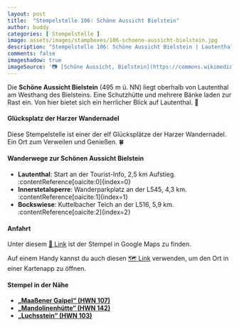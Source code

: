 ```yaml
---
layout: post
title:  "Stempelstelle 106: Schöne Aussicht Bielstein"
author: buddy
categories: [ Stempelstelle ]
image: assets/images/stampboxes/106-schoene-aussicht-bielstein.jpg
description: "Stempelstelle 106: Schöne Aussicht Bielstein | Lautenthal"
comments: false
imageshadow: true
imageSource: '📷 [Schöne Aussicht, Bielstein](https://commons.wikimedia.org/wiki/File:Sch%C3%B6ne_Aussicht,_Bielstein.jpg) von <a href="//commons.wikimedia.org/wiki/User:B.Thomas95" title="User:B.Thomas95">Thomas Binder</a> unter Lizenz [CC BY-SA 4.0](https://creativecommons.org/licenses/by-sa/4.0)'
---
```


Die **Schöne Aussicht Bielstein** (495 m ü. NN) liegt oberhalb von Lautenthal am Westhang des Bielsteins. Eine Schutzhütte und mehrere Bänke laden zur Rast ein. Von hier bietet sich ein herrlicher Blick auf Lautenthal. 🌄

#### Glücksplatz der Harzer Wandernadel

Diese Stempelstelle ist einer der elf Glücksplätze der Harzer Wandernadel. Ein Ort zum Verweilen und Genießen. 🍀

#### Wanderwege zur Schönen Aussicht Bielstein

- **Lautenthal**: Start an der Tourist-Info, 2,5 km Aufstieg. :contentReference[oaicite:0]{index=0}
- **Innerstetalsperre**: Wanderparkplatz an der L545, 4,3 km. :contentReference[oaicite:1]{index=1}
- **Bockswiese**: Kuttelbacher Teich an der L516, 5,9 km. :contentReference[oaicite:2]{index=2}

#### Anfahrt

Unter diesem [📍 Link](https://www.google.com/maps/dir/?api=1&origin=&destination=51.87683%2C%2010.29205) ist der Stempel in Google Maps zu finden.

<div class="android-only">
  Auf einem Handy kannst du auch diesen 
  <a href="geo:51.87683,10.29205">🗺️ Link</a> 
  verwenden, um den Ort in einer Kartenapp zu öffnen.
  <p></p>
</div>

#### Stempel in der Nähe

- [**„Maaßener Gaipel“ (HWN 107)**](/stempelstelle-107-maassener-gaipel)
- [**„Mandolinenhütte“ (HWN 142)**](/stempelstelle-142-mandolinenhuette)
- [**„Luchsstein“ (HWN 103)**](/stempelstelle-103-luchsstein)
